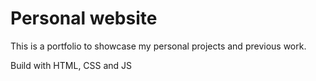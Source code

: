 # Personal website

This is a portfolio to showcase my personal projects and previous work.

Build with HTML, CSS and JS